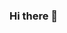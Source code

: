 ### Hi there 👋

<!--
-👋 Hi, I’m Leona Okafor.
-  💼 I'm a Backend developer
- 👯 I’m looking to collaborate on ...
- 🤔 I’m looking for help with DSA
- 💬 Ask me about JavaScript
- 📫 How to reach me: chisomokafor038@gmail.com
- 😄 Pronouns: She/Her
-->
